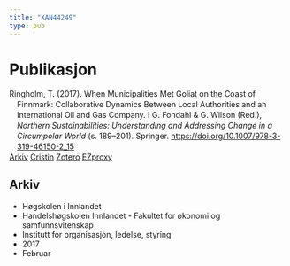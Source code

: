 ```yaml
---
title: "XAN44249"
type: pub
---
```

<h1>Publikasjon</h1>
<article id="csl-bib-container-XAN44249" class="csl-bib-container">
  <div class="csl-bib-body" style="line-height: 1.35; padding-left: 1em; text-indent:-1em;">
  <div class="csl-entry">Ringholm, T. (2017). When Municipalities Met Goliat on the Coast of Finnmark: Collaborative Dynamics Between Local Authorities and an International Oil and Gas Company. I G. Fondahl &amp; G. Wilson (Red.), <i>Northern Sustainabilities: Understanding and Addressing Change in a Circumpolar World</i> (s. 189&#x2013;201). Springer. <a href="https://doi.org/10.1007/978-3-319-46150-2_15">https://doi.org/10.1007/978-3-319-46150-2_15</a></div>
</div>
  <div class="csl-bib-buttons">
    <a href="#taxonomy-article-XAN44249" class="csl-bib-button">Arkiv</a>
    <a href alt="Cristin URL" class="csl-bib-button">Cristin</a>
    <a href alt="Zotero URL" class="csl-bib-button">Zotero</a>
    <a href="http://ezproxy.inn.no/login?url=https://doi.org/10.1007/978-3-319-46150-2_15" class="csl-bib-button">EZproxy</a>
  </div>
  <div id="csl-bib-meta-container-XAN44249"></div>
</article>
<div id="csl-bib-meta-XAN44249" class="csl-bib-meta">
  <article id="taxonomy-article-XAN44249" class="taxonomy-article">
    <h1>Arkiv</h1>
    <ul>
      <li>Høgskolen i Innlandet</li>
      <li>Handelshøgskolen Innlandet - Fakultet for økonomi og samfunnsvitenskap</li>
      <li>Institutt for organisasjon, ledelse, styring</li>
      <li>2017</li>
      <li>Februar</li>
    </ul>
  </article>
</div>
